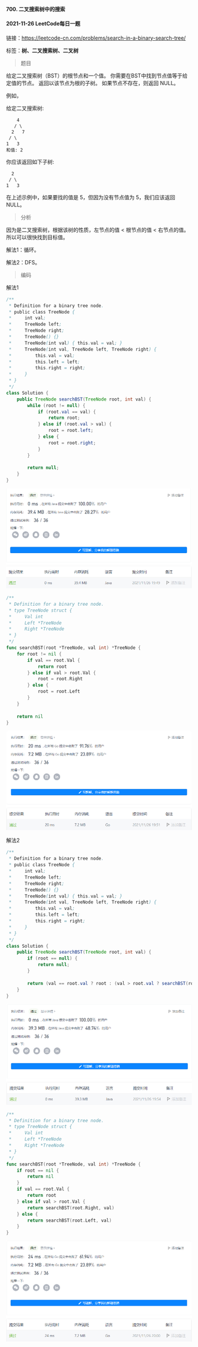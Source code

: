 #### 700. 二叉搜索树中的搜索

#### 2021-11-26 LeetCode每日一题

链接：https://leetcode-cn.com/problems/search-in-a-binary-search-tree/

标签：**树、二叉搜索树、二叉树**

> 题目

给定二叉搜索树（BST）的根节点和一个值。 你需要在BST中找到节点值等于给定值的节点。 返回以该节点为根的子树。 如果节点不存在，则返回 NULL。

例如，

给定二叉搜索树:

        4
       / \
      2   7
     / \
    1   3
    和值: 2


你应该返回如下子树:

      2     
     / \   
    1   3
在上述示例中，如果要找的值是 5，但因为没有节点值为 5，我们应该返回 NULL。

> 分析

因为是二叉搜索树，根据该树的性质，左节点的值 < 根节点的值 < 右节点的值。所以可以很快找到目标值。

解法1：循环。

解法2：DFS。

> 编码

解法1

```java
/**
 * Definition for a binary tree node.
 * public class TreeNode {
 *     int val;
 *     TreeNode left;
 *     TreeNode right;
 *     TreeNode() {}
 *     TreeNode(int val) { this.val = val; }
 *     TreeNode(int val, TreeNode left, TreeNode right) {
 *         this.val = val;
 *         this.left = left;
 *         this.right = right;
 *     }
 * }
 */
class Solution {
    public TreeNode searchBST(TreeNode root, int val) {
        while (root != null) {
            if (root.val == val) {
                return root;
            } else if (root.val > val) {
                root = root.left;
            } else {
                root = root.right;
            }
        }

        return null;
    }
}
```

![image-20211126194942356](700.二叉搜索树中的搜索.assets/image-20211126194942356.png)

```go
/**
 * Definition for a binary tree node.
 * type TreeNode struct {
 *     Val int
 *     Left *TreeNode
 *     Right *TreeNode
 * }
 */
func searchBST(root *TreeNode, val int) *TreeNode {
    for root != nil {
        if val == root.Val {
            return root
        } else if val > root.Val {
            root = root.Right
        } else {
            root = root.Left
        }
    }

    return nil
}
```

![image-20211126195205981](700.二叉搜索树中的搜索.assets/image-20211126195205981.png)

解法2

```java
/**
 * Definition for a binary tree node.
 * public class TreeNode {
 *     int val;
 *     TreeNode left;
 *     TreeNode right;
 *     TreeNode() {}
 *     TreeNode(int val) { this.val = val; }
 *     TreeNode(int val, TreeNode left, TreeNode right) {
 *         this.val = val;
 *         this.left = left;
 *         this.right = right;
 *     }
 * }
 */
class Solution {
    public TreeNode searchBST(TreeNode root, int val) {
        if (root == null) {
            return null;
        }

        return (val == root.val ? root : (val > root.val ? searchBST(root.right, val) : searchBST(root.left, val)));
    }
}
```

![image-20211126195503719](700.二叉搜索树中的搜索.assets/image-20211126195503719.png)

```go
/**
 * Definition for a binary tree node.
 * type TreeNode struct {
 *     Val int
 *     Left *TreeNode
 *     Right *TreeNode
 * }
 */
func searchBST(root *TreeNode, val int) *TreeNode {
    if root == nil {
        return nil
    }
    if val == root.Val {
        return root
    } else if val > root.Val {
        return searchBST(root.Right, val)
    } else {
        return searchBST(root.Left, val)
    }
}
```

![image-20211126200101432](700.二叉搜索树中的搜索.assets/image-20211126200101432.png)